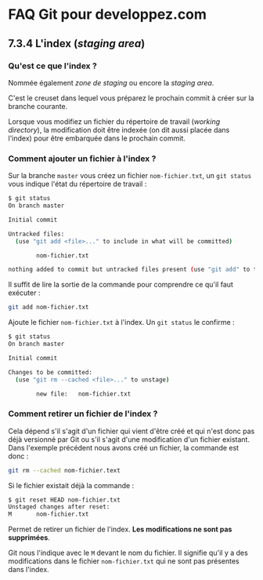 # FAQ Git pour developpez.com

## 7.3.4 L'index (*staging area*)

### Qu'est ce que l'index ?

Nommée également *zone de staging* ou encore la *staging area*.

C'est le creuset dans lequel vous préparez le prochain commit à créer sur la branche courante.

Lorsque vous modifiez un fichier du répertoire de travail (*working directory*), la modification doit être indexée (on dit aussi placée dans l'index) pour être embarquée dans le prochain commit.

### Comment ajouter un fichier à l'index ?

Sur la branche `master` vous créez un fichier `nom-fichier.txt`, un `git status` vous indique l'état du répertoire de travail :

```bash
$ git status
On branch master

Initial commit

Untracked files:
  (use "git add <file>..." to include in what will be committed)

        nom-fichier.txt

nothing added to commit but untracked files present (use "git add" to track)
```

Il suffit de lire la sortie de la commande pour comprendre ce qu'il faut exécuter :

```bash
git add nom-fichier.txt
```

Ajoute le fichier `nom-fichier.txt` à l'index. Un `git status` le confirme :

```bash
$ git status
On branch master

Initial commit

Changes to be committed:
  (use "git rm --cached <file>..." to unstage)

        new file:   nom-fichier.txt
```

### Comment retirer un fichier de l'index ?

Cela dépend s'il s'agit d'un fichier qui vient d'être créé et qui n'est donc pas déjà versionné par Git ou s'il s'agit d'une modification d'un fichier existant. Dans l'exemple précédent nous avons créé un fichier, la commande est donc :

```bash
git rm --cached nom-fichier.text
```

Si le fichier existait déjà la commande :

```bash
$ git reset HEAD nom-fichier.txt
Unstaged changes after reset:
M       nom-fichier.txt
```

Permet de retirer un fichier de l'index. **Les modifications ne sont pas supprimées**.

Git nous l'indique avec le `M` devant le nom du fichier. Il signifie qu'il y a des modifications dans le fichier `nom-fichier.txt` qui ne sont pas présentes dans l'index.
